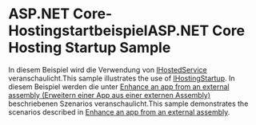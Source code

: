 # <a name="aspnet-core-hosting-startup-sample"></a><span data-ttu-id="a09a6-101">ASP.NET Core-Hostingstartbeispiel</span><span class="sxs-lookup"><span data-stu-id="a09a6-101">ASP.NET Core Hosting Startup Sample</span></span>

<span data-ttu-id="a09a6-102">In diesem Beispiel wird die Verwendung von [IHostedService](https://docs.microsoft.com/dotnet/api/microsoft.aspnetcore.hosting.ihostingstartup) veranschaulicht.</span><span class="sxs-lookup"><span data-stu-id="a09a6-102">This sample illustrates the use of [IHostingStartup](https://docs.microsoft.com/dotnet/api/microsoft.aspnetcore.hosting.ihostingstartup).</span></span> <span data-ttu-id="a09a6-103">In diesem Beispiel werden die unter [Enhance an app from an external assembly (Erweitern einer App aus einer externen Assembly)](https://docs.microsoft.com/aspnet/core/fundamentals/host/platform-specific-configuration) beschriebenen Szenarios veranschaulicht.</span><span class="sxs-lookup"><span data-stu-id="a09a6-103">This sample demonstrates the scenarios described in [Enhance an app from an external assembly](https://docs.microsoft.com/aspnet/core/fundamentals/host/platform-specific-configuration).</span></span>
